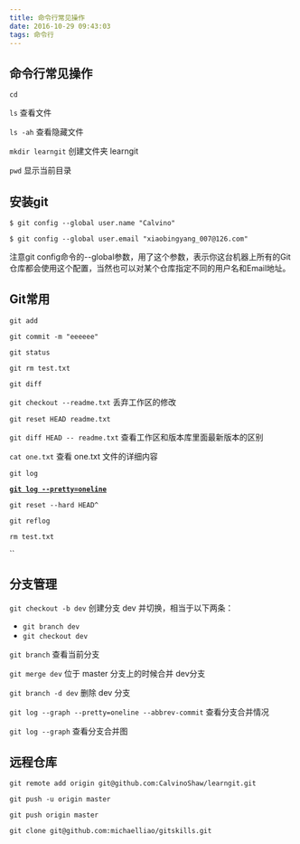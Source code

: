 ```yaml
---
title: 命令行常见操作
date: 2016-10-29 09:43:03
tags: 命令行
---
```


## **命令行常见操作**

`cd`

`ls` 查看文件

`ls -ah` 查看隐藏文件

`mkdir learngit` 创建文件夹 learngit

`pwd` 显示当前目录

## **安装git**

`$ git config --global user.name "Calvino"`

`$ git config --global user.email "xiaobingyang_007@126.com"`

注意git config命令的--global参数，用了这个参数，表示你这台机器上所有的Git仓库都会使用这个配置，当然也可以对某个仓库指定不同的用户名和Email地址。

## **Git常用**

`git add`

`git commit -m "eeeeee"`

`git status`

`git rm test.txt`

`git diff`

`git checkout --readme.txt` 丢弃工作区的修改

`git reset HEAD readme.txt`

`git diff HEAD -- readme.txt` 查看工作区和版本库里面最新版本的区别

`cat one.txt` 查看 one.txt 文件的详细内容

`git log`

<u>**`git log --pretty=oneline`**</u>

`git reset --hard HEAD^`

`git reflog`

`rm test.txt`

``

## **分支管理**

`git checkout -b dev` 创建分支 dev 并切换，相当于以下两条：

- `git branch dev`
- `git checkout dev`

`git branch` 查看当前分支

`git merge dev` 位于 master 分支上的时候合并 dev分支

`git branch -d dev` 删除 dev 分支

`git log --graph --pretty=oneline --abbrev-commit` 查看分支合并情况

`git log --graph` 查看分支合并图

## **远程仓库**

`git remote add origin git@github.com:CalvinoShaw/learngit.git`

`git push -u origin master`

`git push origin master`

`git clone git@github.com:michaelliao/gitskills.git`